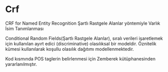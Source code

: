 # Crf
CRF for Named Entity Recognition
Şartlı Rastgele Alanlar yöntemiyle Varlık İsim Tanımlanması 

Conditional Random Fields(Şartlı Rastgele Alanlar), sıralı verileri işaretlemek için kullanılan ayırt edici (discriminative) olasılıksal bir modeldir.
Öznitelik kümesi kullanılarak koşullu olasılık dağıtımı modellenmektedir.

Kod kısmında POS taglerin belirlenmesi için Zemberek kütüphanesinden yararlanılmıştır.

